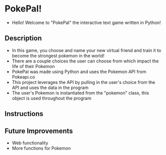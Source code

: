 # PokePal!

* Hello! Welcome to "PokePal" the interactive text game written in Python!

## Description 

* In this game, you choose and name your new virtual friend and train it to become the strongest pokemon in the world!
* There are a couple choices the user can choose from which impact the life of their Pokemon
* PokePal was made using Python and uses the Pokemon API from Pokeapi.co
* This project leverages the API by pulling in the user's choice from the API and uses the data in the program
* The user's Pokemon is instantiated from the "pokemon" class, this object is used throughout the program

## Instructions

## Future Improvements

* Web functionality
* More functions for Pokemon

